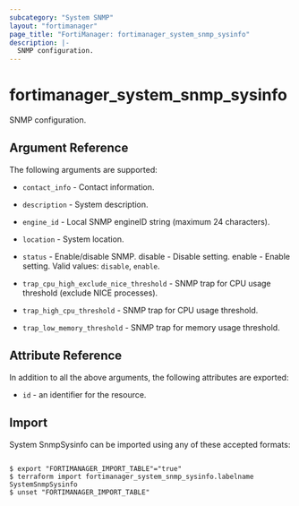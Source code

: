 ```yaml
---
subcategory: "System SNMP"
layout: "fortimanager"
page_title: "FortiManager: fortimanager_system_snmp_sysinfo"
description: |-
  SNMP configuration.
---
```


# fortimanager_system_snmp_sysinfo
SNMP configuration.

## Argument Reference


The following arguments are supported:


* `contact_info` - Contact information.
* `description` - System description.
* `engine_id` - Local SNMP engineID string (maximum 24 characters).
* `location` - System location.
* `status` - Enable/disable SNMP. disable - Disable setting. enable - Enable setting. Valid values: `disable`, `enable`.

* `trap_cpu_high_exclude_nice_threshold` - SNMP trap for CPU usage threshold (exclude NICE processes).
* `trap_high_cpu_threshold` - SNMP trap for CPU usage threshold.
* `trap_low_memory_threshold` - SNMP trap for memory usage threshold.


## Attribute Reference

In addition to all the above arguments, the following attributes are exported:
* `id` - an identifier for the resource.

## Import

System SnmpSysinfo can be imported using any of these accepted formats:
```

$ export "FORTIMANAGER_IMPORT_TABLE"="true"
$ terraform import fortimanager_system_snmp_sysinfo.labelname SystemSnmpSysinfo
$ unset "FORTIMANAGER_IMPORT_TABLE"
```

